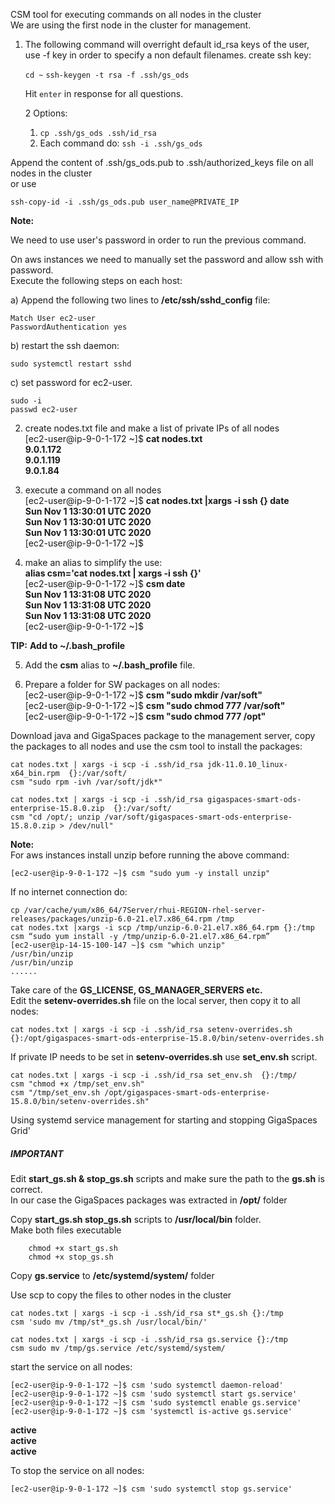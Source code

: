 CSM tool for executing commands on all nodes in the cluster  
We are using the first node in the cluster for management.

1.  The following command will overright default id_rsa keys of the user, use -f key in order to specify a non default filenames.
create ssh key:

    `cd ~`
    `ssh-keygen -t rsa -f .ssh/gs_ods` 
    
    Hit `enter` in response for all questions.
    
    2 Options:
    1. `cp .ssh/gs_ods .ssh/id_rsa`
    2. Each command do:
       `ssh -i .ssh/gs_ods`

Append the content of .ssh/gs_ods.pub to .ssh/authorized_keys file on all nodes in the cluster  
or use  

    ssh-copy-id -i .ssh/gs_ods.pub user_name@PRIVATE_IP 
    
**Note:**

We need to use user's password in order to run the previous command.

On aws instances we need to manually set the password and allow ssh with password.   
Execute the following steps on each host:

a)      Append the following two lines to **/etc/ssh/sshd_config** file:
  
    Match User ec2-user 
    PasswordAuthentication yes  
b)      restart the ssh daemon:

    sudo systemctl restart sshd
       
c)    set password for ec2-user.

    sudo -i 
    passwd ec2-user 

2. create nodes.txt file and make a list of private IPs of all nodes   
    [ec2-user@ip-9-0-1-172 ~]$ **cat nodes.txt**  
    **9.0.1.172**    
    **9.0.1.119**   
    **9.0.1.84**     

3. execute a command on all nodes  
[ec2-user@ip-9-0-1-172 ~]$ **cat nodes.txt |xargs -i ssh {} date**  
    **Sun Nov  1 13:30:01 UTC 2020**  
    **Sun Nov  1 13:30:01 UTC 2020**  
    **Sun Nov  1 13:30:01 UTC 2020**  
[ec2-user@ip-9-0-1-172 ~]$  

4. make an alias to simplify the use:  
**alias csm='cat nodes.txt | xargs -i ssh {}'**  
[ec2-user@ip-9-0-1-172 ~]$ **csm date**   
**Sun Nov  1 13:31:08 UTC 2020**  
**Sun Nov  1 13:31:08 UTC 2020**  
**Sun Nov  1 13:31:08 UTC 2020**  
[ec2-user@ip-9-0-1-172 ~]$ 

**TIP:**
**Add to ~/.bash_profile**

5. Add the **csm** alias to **~/.bash_profile** file.
  
6. Prepare a folder for SW packages on all nodes:  
    [ec2-user@ip-9-0-1-172 ~]$ **csm "sudo mkdir /var/soft"**<br>
    [ec2-user@ip-9-0-1-172 ~]$ **csm "sudo chmod 777 /var/soft"**<br>
    [ec2-user@ip-9-0-1-172 ~]$ **csm "sudo chmod 777 /opt"**

Download java and GigaSpaces package to the management server, copy the packages to all nodes
and use the csm tool to install the packages:    

    cat nodes.txt | xargs -i scp -i .ssh/id_rsa jdk-11.0.10_linux-x64_bin.rpm  {}:/var/soft/
    csm "sudo rpm -ivh /var/soft/jdk*"

    cat nodes.txt | xargs -i scp -i .ssh/id_rsa gigaspaces-smart-ods-enterprise-15.8.0.zip  {}:/var/soft/      
    csm "cd /opt/; unzip /var/soft/gigaspaces-smart-ods-enterprise-15.8.0.zip > /dev/null"
    
   **Note:**<br>
    For aws instances install unzip before running the above command:
    
    [ec2-user@ip-9-0-1-172 ~]$ csm "sudo yum -y install unzip"
    
   If no internet connection do:
   
    cp /var/cache/yum/x86_64/7Server/rhui-REGION-rhel-server-releases/packages/unzip-6.0-21.el7.x86_64.rpm /tmp
    cat nodes.txt |xargs -i scp /tmp/unzip-6.0-21.el7.x86_64.rpm {}:/tmp
    csm “sudo yum install -y /tmp/unzip-6.0-21.el7.x86_64.rpm”
    [ec2-user@ip-14-15-100-147 ~]$ csm "which unzip" 
    /usr/bin/unzip
    /usr/bin/unzip
    ......
    

Take care of the **GS_LICENSE, GS_MANAGER_SERVERS etc.**<br>
Edit the **setenv-overrides.sh** file on the local server, then copy it to all nodes:

    cat nodes.txt | xargs -i scp -i .ssh/id_rsa setenv-overrides.sh  {}:/opt/gigaspaces-smart-ods-enterprise-15.8.0/bin/setenv-overrides.sh
    
If private IP needs to be set in **setenv-overrides.sh** use **set_env.sh** script.
     
    cat nodes.txt | xargs -i scp -i .ssh/id_rsa set_env.sh  {}:/tmp/
    csm "chmod +x /tmp/set_env.sh"
    csm "/tmp/set_env.sh /opt/gigaspaces-smart-ods-enterprise-15.8.0/bin/setenv-overrides.sh"

          
  Using systemd service management for starting and stopping GigaSpaces Grid' 
  
##### IMPORTANT   
Edit **start_gs.sh & stop_gs.sh** scripts and make sure the path to the **gs.sh** is correct.  
In our case the GigaSpaces packages was extracted in **/opt/** folder

Copy **start_gs.sh  stop_gs.sh** scripts to **/usr/local/bin** folder.  
Make both files executable      

        chmod +x start_gs.sh  
        chmod +x stop_gs.sh   

Copy **gs.service** to **/etc/systemd/system/** folder  


Use scp to copy the files to other nodes in the cluster  

    cat nodes.txt | xargs -i scp -i .ssh/id_rsa st*_gs.sh {}:/tmp 
    csm 'sudo mv /tmp/st*_gs.sh /usr/local/bin/'  

    cat nodes.txt | xargs -i scp -i .ssh/id_rsa gs.service {}:/tmp  
    csm sudo mv /tmp/gs.service /etc/systemd/system/  

start the service on all nodes:  

    [ec2-user@ip-9-0-1-172 ~]$ csm 'sudo systemctl daemon-reload'  
    [ec2-user@ip-9-0-1-172 ~]$ csm 'sudo systemctl start gs.service'
    [ec2-user@ip-9-0-1-172 ~]$ csm 'sudo systemctl enable gs.service'   
    [ec2-user@ip-9-0-1-172 ~]$ csm 'systemctl is-active gs.service'  
**active**  
**active**  
**active**  

To stop the service on all nodes:

    [ec2-user@ip-9-0-1-172 ~]$ csm 'sudo systemctl stop gs.service'

